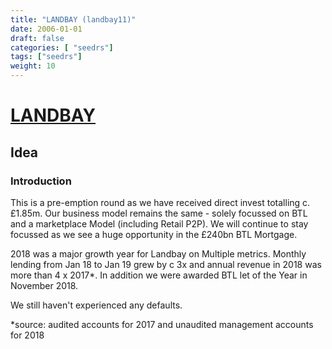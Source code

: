 ```yaml
---
title: "LANDBAY (landbay11)"
date: 2006-01-01
draft: false
categories: [ "seedrs"]
tags: ["seedrs"]
weight: 10
---
```


# [LANDBAY](https://www.seedrs.com/landbay11)

## Idea

### Introduction

This is a pre-emption round as we have received direct invest totalling c.£1.85m. Our business model remains the same - solely focussed on BTL and a marketplace Model (including Retail P2P). We will continue to stay focussed as we see a huge opportunity in the £240bn BTL Mortgage.

2018 was a major growth year for Landbay on Multiple metrics. Monthly lending from Jan 18 to Jan 19 grew by c 3x and annual revenue in 2018 was more than 4 x 2017*. In addition we were awarded BTL let of the Year in November 2018.

We still haven't experienced any defaults.

*source: audited accounts for 2017 and unaudited management accounts for 2018

